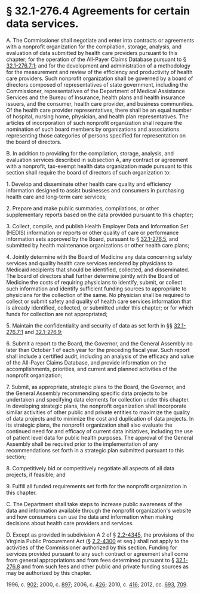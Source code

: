 # § 32.1-276.4 Agreements for certain data services.

<p>A. The Commissioner shall negotiate and enter into contracts or agreements with a nonprofit organization for the compilation, storage, analysis, and evaluation of data submitted by health care providers pursuant to this chapter; for the operation of the All-Payer Claims Database pursuant to § <a href='http://law.lis.virginia.gov/vacode/32.1-276.7:1/'>32.1-276.7:1</a>; and for the development and administration of a methodology for the measurement and review of the efficiency and productivity of health care providers. Such nonprofit organization shall be governed by a board of directors composed of representatives of state government, including the Commissioner, representatives of the Department of Medical Assistance Services and the Bureau of Insurance, health plans and health insurance issuers, and the consumer, health care provider, and business communities. Of the health care provider representatives, there shall be an equal number of hospital, nursing home, physician, and health plan representatives. The articles of incorporation of such nonprofit organization shall require the nomination of such board members by organizations and associations representing those categories of persons specified for representation on the board of directors.</p><p>B. In addition to providing for the compilation, storage, analysis, and evaluation services described in subsection A, any contract or agreement with a nonprofit, tax-exempt health data organization made pursuant to this section shall require the board of directors of such organization to:</p><p>1. Develop and disseminate other health care quality and efficiency information designed to assist businesses and consumers in purchasing health care and long-term care services;</p><p>2. Prepare and make public summaries, compilations, or other supplementary reports based on the data provided pursuant to this chapter;</p><p>3. Collect, compile, and publish Health Employer Data and Information Set (HEDIS) information or reports or other quality of care or performance information sets approved by the Board, pursuant to § <a href='http://law.lis.virginia.gov/vacode/32.1-276.5/'>32.1-276.5</a>, and submitted by health maintenance organizations or other health care plans;</p><p>4. Jointly determine with the Board of Medicine any data concerning safety services and quality health care services rendered by physicians to Medicaid recipients that should be identified, collected, and disseminated. The board of directors shall further determine jointly with the Board of Medicine the costs of requiring physicians to identify, submit, or collect such information and identify sufficient funding sources to appropriate to physicians for the collection of the same. No physician shall be required to collect or submit safety and quality of health care services information that is already identified, collected, or submitted under this chapter; or for which funds for collection are not appropriated;</p><p>5. Maintain the confidentiality and security of data as set forth in §§ <a href='http://law.lis.virginia.gov/vacode/32.1-276.7:1/'>32.1-276.7:1</a> and <a href='http://law.lis.virginia.gov/vacode/32.1-276.9/'>32.1-276.9</a>;</p><p>6. Submit a report to the Board, the Governor, and the General Assembly no later than October 1 of each year for the preceding fiscal year. Such report shall include a certified audit, including an analysis of the efficacy and value of the All-Payer Claims Database, and provide information on the accomplishments, priorities, and current and planned activities of the nonprofit organization;</p><p>7. Submit, as appropriate, strategic plans to the Board, the Governor, and the General Assembly recommending specific data projects to be undertaken and specifying data elements for collection under this chapter. In developing strategic plans, the nonprofit organization shall incorporate similar activities of other public and private entities to maximize the quality of data projects and to minimize the cost and duplication of data projects. In its strategic plans, the nonprofit organization shall also evaluate the continued need for and efficacy of current data initiatives, including the use of patient level data for public health purposes. The approval of the General Assembly shall be required prior to the implementation of any recommendations set forth in a strategic plan submitted pursuant to this section;</p><p>8. Competitively bid or competitively negotiate all aspects of all data projects, if feasible; and</p><p>9. Fulfill all funded requirements set forth for the nonprofit organization in this chapter.</p><p>C. The Department shall take steps to increase public awareness of the data and information available through the nonprofit organization's website and how consumers can use the data and information when making decisions about health care providers and services.</p><p>D. Except as provided in subdivision A 2 of § <a href='http://law.lis.virginia.gov/vacode/2.2-4345/'>2.2-4345</a>, the provisions of the Virginia Public Procurement Act (§ <a href='http://law.lis.virginia.gov/vacode/2.2-4300/'>2.2-4300</a> et seq.) shall not apply to the activities of the Commissioner authorized by this section. Funding for services provided pursuant to any such contract or agreement shall come from general appropriations and from fees determined pursuant to § <a href='http://law.lis.virginia.gov/vacode/32.1-276.8/'>32.1-276.8</a> and from such fees and other public and private funding sources as may be authorized by this chapter.</p><p>1996, c. <a href='http://lis.virginia.gov/cgi-bin/legp604.exe?961+ful+CHAP0902'>902</a>; 2000, c. <a href='http://lis.virginia.gov/cgi-bin/legp604.exe?001+ful+CHAP0897'>897</a>; 2006, c. <a href='http://lis.virginia.gov/cgi-bin/legp604.exe?061+ful+CHAP0426'>426</a>; 2010, c. <a href='http://lis.virginia.gov/cgi-bin/legp604.exe?101+ful+CHAP0416'>416</a>; 2012, cc. <a href='http://lis.virginia.gov/cgi-bin/legp604.exe?121+ful+CHAP0693'>693</a>, <a href='http://lis.virginia.gov/cgi-bin/legp604.exe?121+ful+CHAP0709'>709</a>.</p>